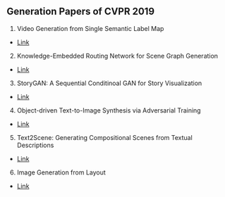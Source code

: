 ## Generation Papers of CVPR 2019

1. Video Generation from Single Semantic Label Map
- [Link](https://arxiv.org/abs/1903.04480)

2. Knowledge-Embedded Routing Network for Scene Graph Generation
- [Link](https://arxiv.org/pdf/1903.03326.pdf)

3. StoryGAN: A Sequential Conditinoal GAN for Story Visualization
- [Link](https://arxiv.org/abs/1812.02784)

4. Object-driven Text-to-Image Synthesis via Adversarial Training
- [Link](https://arxiv.org/abs/1902.10740)

5. Text2Scene: Generating Compositional Scenes from Textual Descriptions
- [Link](https://arxiv.org/abs/1809.01110)

6. Image Generation from Layout
- [Link](https://arxiv.org/abs/1811.11389)


